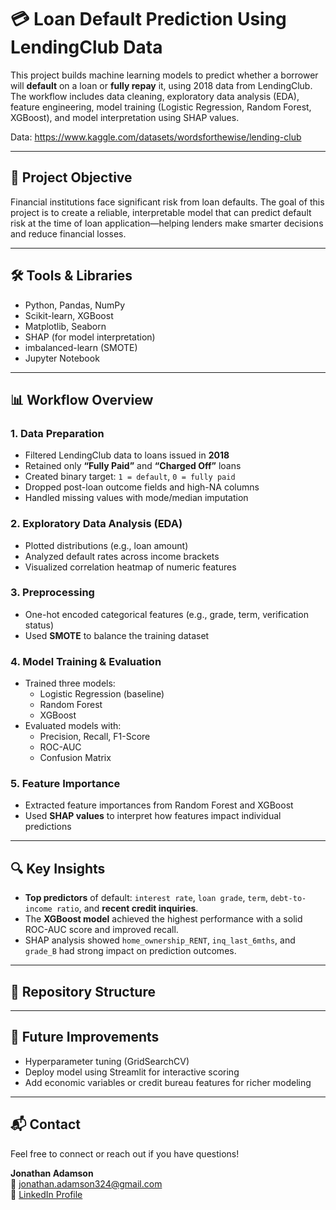 # 💳 Loan Default Prediction Using LendingClub Data

This project builds machine learning models to predict whether a borrower will **default** on a loan or **fully repay** it, using 2018 data from LendingClub. The workflow includes data cleaning, exploratory data analysis (EDA), feature engineering, model training (Logistic Regression, Random Forest, XGBoost), and model interpretation using SHAP values.

Data: https://www.kaggle.com/datasets/wordsforthewise/lending-club

---

## 📌 Project Objective

Financial institutions face significant risk from loan defaults. The goal of this project is to create a reliable, interpretable model that can predict default risk at the time of loan application—helping lenders make smarter decisions and reduce financial losses.

---

## 🛠️ Tools & Libraries

- Python, Pandas, NumPy
- Scikit-learn, XGBoost
- Matplotlib, Seaborn
- SHAP (for model interpretation)
- imbalanced-learn (SMOTE)
- Jupyter Notebook

---

## 📊 Workflow Overview

### 1. Data Preparation
- Filtered LendingClub data to loans issued in **2018**
- Retained only **“Fully Paid”** and **“Charged Off”** loans
- Created binary target: `1 = default`, `0 = fully paid`
- Dropped post-loan outcome fields and high-NA columns
- Handled missing values with mode/median imputation

### 2. Exploratory Data Analysis (EDA)
- Plotted distributions (e.g., loan amount)
- Analyzed default rates across income brackets
- Visualized correlation heatmap of numeric features

### 3. Preprocessing
- One-hot encoded categorical features (e.g., grade, term, verification status)
- Used **SMOTE** to balance the training dataset

### 4. Model Training & Evaluation
- Trained three models:
  - Logistic Regression (baseline)
  - Random Forest
  - XGBoost
- Evaluated models with:
  - Precision, Recall, F1-Score
  - ROC-AUC
  - Confusion Matrix

### 5. Feature Importance
- Extracted feature importances from Random Forest and XGBoost
- Used **SHAP values** to interpret how features impact individual predictions

---

## 🔍 Key Insights

- **Top predictors** of default: `interest rate`, `loan grade`, `term`, `debt-to-income ratio`, and **recent credit inquiries**.
- The **XGBoost model** achieved the highest performance with a solid ROC-AUC score and improved recall.
- SHAP analysis showed `home_ownership_RENT`, `inq_last_6mths`, and `grade_B` had strong impact on prediction outcomes.

---

## 📁 Repository Structure




---

## 📌 Future Improvements

- Hyperparameter tuning (GridSearchCV)
- Deploy model using Streamlit for interactive scoring
- Add economic variables or credit bureau features for richer modeling

---

## 📬 Contact

Feel free to connect or reach out if you have questions!

**Jonathan Adamson**  
📧 jonathan.adamson324@gmail.com  
🔗 [LinkedIn Profile](https://www.linkedin.com/in/jonathanmadamson/)  
